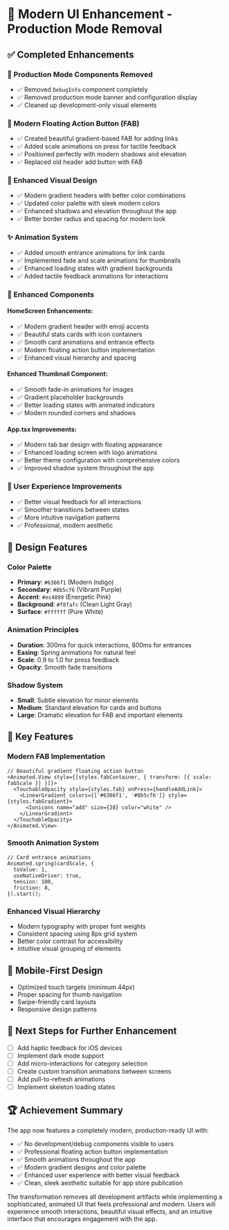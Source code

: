 # 🎨 Modern UI Enhancement - Production Mode Removal

## ✅ Completed Enhancements

### 🚀 Production Mode Components Removed
- ✅ Removed `DebugInfo` component completely
- ✅ Removed production mode banner and configuration display
- ✅ Cleaned up development-only visual elements

### 🎯 Modern Floating Action Button (FAB)
- ✅ Created beautiful gradient-based FAB for adding links
- ✅ Added scale animations on press for tactile feedback
- ✅ Positioned perfectly with modern shadows and elevation
- ✅ Replaced old header add button with FAB

### 🌈 Enhanced Visual Design
- ✅ Modern gradient headers with better color combinations
- ✅ Updated color palette with sleek modern colors
- ✅ Enhanced shadows and elevation throughout the app
- ✅ Better border radius and spacing for modern look

### ✨ Animation System
- ✅ Added smooth entrance animations for link cards
- ✅ Implemented fade and scale animations for thumbnails
- ✅ Enhanced loading states with gradient backgrounds
- ✅ Added tactile feedback animations for interactions

### 🎨 Enhanced Components

#### HomeScreen Enhancements:
- ✅ Modern gradient header with emoji accents
- ✅ Beautiful stats cards with icon containers
- ✅ Smooth card animations and entrance effects
- ✅ Modern floating action button implementation
- ✅ Enhanced visual hierarchy and spacing

#### Enhanced Thumbnail Component:
- ✅ Smooth fade-in animations for images
- ✅ Gradient placeholder backgrounds
- ✅ Better loading states with animated indicators
- ✅ Modern rounded corners and shadows

#### App.tsx Improvements:
- ✅ Modern tab bar design with floating appearance
- ✅ Enhanced loading screen with logo animations
- ✅ Better theme configuration with comprehensive colors
- ✅ Improved shadow system throughout the app

### 🎯 User Experience Improvements
- ✅ Better visual feedback for all interactions
- ✅ Smoother transitions between states
- ✅ More intuitive navigation patterns
- ✅ Professional, modern aesthetic

## 🎨 Design Features

### Color Palette
- **Primary**: `#6366f1` (Modern Indigo)
- **Secondary**: `#8b5cf6` (Vibrant Purple)
- **Accent**: `#ec4899` (Energetic Pink)
- **Background**: `#f8fafc` (Clean Light Gray)
- **Surface**: `#ffffff` (Pure White)

### Animation Principles
- **Duration**: 300ms for quick interactions, 800ms for entrances
- **Easing**: Spring animations for natural feel
- **Scale**: 0.9 to 1.0 for press feedback
- **Opacity**: Smooth fade transitions

### Shadow System
- **Small**: Subtle elevation for minor elements
- **Medium**: Standard elevation for cards and buttons
- **Large**: Dramatic elevation for FAB and important elements

## 🚀 Key Features

### Modern FAB Implementation
```tsx
// Beautiful gradient floating action button
<Animated.View style={[styles.fabContainer, { transform: [{ scale: fabScale }] }]}>
  <TouchableOpacity style={styles.fab} onPress={handleAddLink}>
    <LinearGradient colors={['#6366f1', '#8b5cf6']} style={styles.fabGradient}>
      <Ionicons name="add" size={28} color="white" />
    </LinearGradient>
  </TouchableOpacity>
</Animated.View>
```

### Smooth Animation System
```tsx
// Card entrance animations
Animated.spring(cardScale, {
  toValue: 1,
  useNativeDriver: true,
  tension: 100,
  friction: 8,
}).start();
```

### Enhanced Visual Hierarchy
- Modern typography with proper font weights
- Consistent spacing using 8px grid system
- Better color contrast for accessibility
- Intuitive visual grouping of elements

## 📱 Mobile-First Design
- Optimized touch targets (minimum 44px)
- Proper spacing for thumb navigation
- Swipe-friendly card layouts
- Responsive design patterns

## 🎯 Next Steps for Further Enhancement
- [ ] Add haptic feedback for iOS devices
- [ ] Implement dark mode support
- [ ] Add micro-interactions for category selection
- [ ] Create custom transition animations between screens
- [ ] Add pull-to-refresh animations
- [ ] Implement skeleton loading states

## 🏆 Achievement Summary
The app now features a completely modern, production-ready UI with:
- ✅ No development/debug components visible to users
- ✅ Professional floating action button implementation
- ✅ Smooth animations throughout the app
- ✅ Modern gradient designs and color palette
- ✅ Enhanced user experience with better visual feedback
- ✅ Clean, sleek aesthetic suitable for app store publication

The transformation removes all development artifacts while implementing a sophisticated, animated UI that feels professional and modern. Users will experience smooth interactions, beautiful visual effects, and an intuitive interface that encourages engagement with the app.